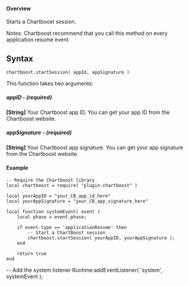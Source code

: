 #### Overview

Starts a Chartboost session.

Notes: Chartboost recommend that you call this method on every application resume event.

## Syntax

`````
chartboost.startSession( appId, appSignature )
`````

This function takes two arguments:

##### appID - (required)

__[String]__ Your Chartboost app ID. You can get your app ID from the [](https://www.chartboost.com)Chartboost website.

##### appSignature - (required)

__[String]__ Your Chartboost app signature. You can get your app signature from the [](https://www.chartboost.com)Chartboost website.

#### Example

    -- Require the Chartboost library
    local chartboost = require( "plugin.chartboost" )

    local yourAppID = "your_CB_app_id_here"
    local yourAppSignature = "your_CB_app_signature_here"

    local function systemEvent( event )
  	    local phase = event.phase;

  	    if event.type == 'applicationResume' then
  	        -- Start a ChartBoost session
  	        chartboost.startSession( yourAppID, yourAppSignature );
  	    end

  	    return true
    end

  -- Add the system listener
  Runtime:addEventListener( 'system', systemEvent );